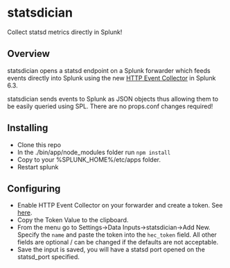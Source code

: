statsdician
===========

Collect statsd metrics directly in Splunk!

## Overview
statsdician opens a statsd endpoint on a Splunk forwarder which feeds events directly into Splunk using the new [HTTP Event Collector](http://dev.splunk.com/view/event-collector/SP-CAAAE6M) in Splunk 6.3.

statsdician sends events to Splunk as JSON objects thus allowing them to be easily queried using SPL. There are no props.conf changes required!

## Installing 
* Clone this repo
* In the ./bin/app/node_modules folder run `npm install`
* Copy to your %SPLUNK_HOME%/etc/apps folder. 
* Restart splunk

## Configuring
* Enable HTTP Event Collector on your forwarder and create a token. See [here](http://docs.splunk.com/Documentation/Splunk/6.3.0/Data/UsetheHTTPEventCollector).
* Copy the Token Value to the clipboard.
* From the menu go to Settings->Data Inputs->statsdician->Add New. Specify the `name` and paste the token into the `hec_token` field. All other fields are optional / can be changed if the defaults are not acceptable.
* Save the input is saved, you will have a statsd port opened on the statsd_port specified.


